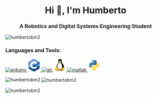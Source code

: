 <h1 align="center">Hi 👋, I'm Humberto</h1>
<h3 align="center">A Robotics and Digital Systems Engineering Student</h3>

<p align="left"> <img src="https://komarev.com/ghpvc/?username=humbertobm2&label=Profile%20views&color=0e75b6&style=flat" alt="humbertobm2" /> </p>


<p align="left">
</p>

<h3 align="left">Languages and Tools:</h3>
<p align="left"> <a href="https://www.arduino.cc/" target="_blank" rel="noreferrer"> <img src="https://cdn.worldvectorlogo.com/logos/arduino-1.svg" alt="arduino" width="40" height="40"/> </a> <a href="https://www.w3schools.com/cpp/" target="_blank" rel="noreferrer"> <img src="https://raw.githubusercontent.com/devicons/devicon/master/icons/cplusplus/cplusplus-original.svg" alt="cplusplus" width="40" height="40"/> </a> <a href="https://git-scm.com/" target="_blank" rel="noreferrer"> <img src="https://www.vectorlogo.zone/logos/git-scm/git-scm-icon.svg" alt="git" width="40" height="40"/> </a> <a href="https://www.linux.org/" target="_blank" rel="noreferrer"> <img src="https://raw.githubusercontent.com/devicons/devicon/master/icons/linux/linux-original.svg" alt="linux" width="40" height="40"/> </a> <a href="https://www.mathworks.com/" target="_blank" rel="noreferrer"> <img src="https://upload.wikimedia.org/wikipedia/commons/2/21/Matlab_Logo.png" alt="matlab" width="40" height="40"/> </a> <a href="https://www.python.org" target="_blank" rel="noreferrer"> <img src="https://raw.githubusercontent.com/devicons/devicon/master/icons/python/python-original.svg" alt="python" width="40" height="40"/> </a> </p>

<p><img align="left" src="https://github-readme-stats.vercel.app/api/top-langs?username=humbertobm2&show_icons=true&locale=en&layout=compact" alt="humbertobm2" /></p>

<p>&nbsp;<img align="center" src="https://github-readme-stats.vercel.app/api?username=humbertobm2&show_icons=true&locale=en" alt="humbertobm2" /></p>

<p><img align="center" src="https://github-readme-streak-stats.herokuapp.com/?user=humbertobm2&" alt="humbertobm2" /></p>
